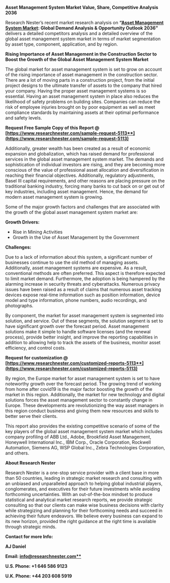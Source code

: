 ﻿**Asset Management System Market Value, Share, Competitive Analysis 2036** 

Research Nester’s recent market research analysis on **“[Asset Management System Market](https://www.researchnester.com/reports/asset-management-system-market/5113): Global Demand Analysis & Opportunity Outlook 2036”** delivers a detailed competitors analysis and a detailed overview of the global asset management system market in terms of market segmentation by asset type, component, application, and by region.  

**Rising Importance of Asset Management in the Construction Sector to Boost the Growth of the Global Asset Management System Market** 

The global market for asset management system is set to grow on account of the rising importance of asset management in the construction sector. There are a lot of moving parts in a construction project, from the initial project designs to the ultimate transfer of assets to the company that hired your company. Having the proper asset management systems is so essential. Having an asset management system in place also reduces the likelihood of safety problems on building sites. Companies can reduce the risk of employee injuries brought on by poor equipment as well as meet compliance standards by maintaining assets at their optimal performance and safety levels. 

**Request Free Sample Copy of this Report @ [https://www.researchnester.com/sample-request-5113**](https://www.researchnester.com/sample-request-5113)**

Additionally, greater wealth has been created as a result of economic expansion and globalization, which has raised demand for professional services in the global asset management system market. The demands and sophistication of individual investors are rising, and they are becoming more conscious of the value of professional asset allocation and diversification in reaching their financial objectives. Additionally, regulatory adjustments, Basel III capital requirements, and other reasons are placing pressure on the traditional banking industry, forcing many banks to cut back on or get out of key industries, including asset management. Hence, the demand for modern asset management system is growing. 

Some of the major growth factors and challenges that are associated with the growth of the global asset management system market are: 

**Growth Drivers:**

- Rise in Mining Activities 
- Growth in the Use of Asset Management by the Government 

**Challenges:**

Due to a lack of information about this system, a significant number of businesses continue to use the old method of managing assets. Additionally, asset management systems are expensive. As a result, conventional methods are often preferred. This aspect is therefore expected to limit market demand. Furthermore, the adoption is being hampered by the alarming increase in security threats and cyberattacks. Numerous privacy issues have been raised as a result of claims that numerous asset tracking devices expose real-time information such as position information, device model and type information, phone numbers, audio recordings, and photographs. 

By component, the market for asset management system is segmented into solution, and service. Out of these segments, the solution segment is set to have significant growth over the forecast period. Asset management solutions make it simple to handle software licenses (and the renewal process), provide better insight, and improve the reporting capabilities in addition to allowing help to track the assets of the business, monitor asset efficiency, and control costs. 

**Request for customization @ [https://www.researchnester.com/customized-reports-5113**](https://www.researchnester.com/customized-reports-5113)**

By region, the Europe market for asset management system is set to have noteworthy growth over the forecast period. The growing trend of working from home after covid19 is the major factor boosting the growth of the market in this region. Additionally, the market for new technology and digital solutions forces the asset management sector to constantly change in Europe. These developments are revolutionizing the way asset managers in this region conduct business and giving them new resources and skills to better serve their clients. 

This report also provides the existing competitive scenario of some of the key players of the global asset management system market which includes company profiling of ABB Ltd., Adobe, Brookfield Asset Management, Honeywell International Inc., IBM Corp., Oracle Corporation, Rockwell Automation, Siemens AG, WSP Global Inc., Zebra Technologies Corporation, and others.

**About Research Nester**

Research Nester is a one-stop service provider with a client base in more than 50 countries, leading in strategic market research and consulting with an unbiased and unparalleled approach to helping global industrial players, conglomerates, and executives for their future investments while avoiding forthcoming uncertainties. With an out-of-the-box mindset to produce statistical and analytical market research reports, we provide strategic consulting so that our clients can make wise business decisions with clarity while strategizing and planning for their forthcoming needs and succeed in achieving their future endeavors. We believe every business can expand to its new horizon, provided the right guidance at the right time is available through strategic minds.

**Contact for more Info:**

**AJ Daniel**

**Email: [info@researchnester.com**](mailto:info@researchnester.com)**

**U.S. Phone: +1 646 586 9123** 

**U.K. Phone: +44 203 608 5919**
